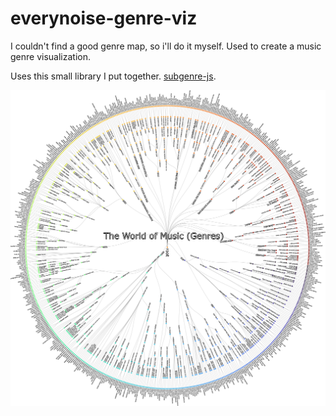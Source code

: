 # everynoise-genre-viz
I couldn't find a good genre map, so i'll do it myself. Used to create a music genre visualization.

Uses this small library I put together. [subgenre-js](https://github.com/reteps/subgenre-js).

![chart.jpeg](chart.jpeg)
